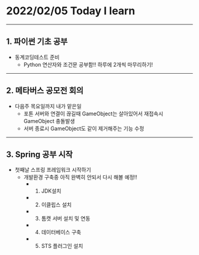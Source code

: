 # 2022/02/05 Today I learn
-------------------------
## 1. 파이썬 기초 공부
  * 동계코딩테스트 준비
    * Python 연산자와 조건문 공부함!! 하루에 2개씩 마무리하기!
------------------------
## 2. 메타버스 공모전 회의
  * 다음주 목요일까지 내가 맡은일
    * 포톤 서버와 연결이 끊길때 GameObject는 살아있어서 재접속시
    GameObject 충돌발생
    * 서버 종료시 GameObject도 같이 제거해주는 기능 수정
----------------------------
## 3. Spring 공부 시작
  * 첫째날 스프링 프레임워크 시작하기
    * 개발환경 구축중 아직 완벽히 안되서 다시 해볼 예정!!
      * 1. JDK설치
      * 2. 이클립스 설치
      * 3. 톰캣 서버 설치 및 연동
      * 4. 데이터베이스 구축
      * 5. STS 플러그인 설치
